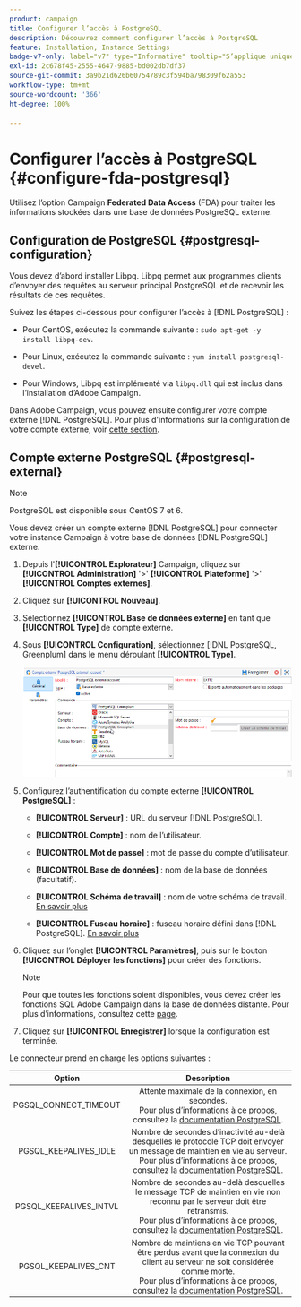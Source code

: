 ```yaml
---
product: campaign
title: Configurer l’accès à PostgreSQL
description: Découvrez comment configurer l’accès à PostgreSQL
feature: Installation, Instance Settings
badge-v7-only: label="v7" type="Informative" tooltip="S’applique uniquement à Campaign Classic v7"
exl-id: 2c678f45-2555-4647-9885-bd002db7df37
source-git-commit: 3a9b21d626b60754789c3f594ba798309f62a553
workflow-type: tm+mt
source-wordcount: '366'
ht-degree: 100%

---
```


# Configurer l’accès à PostgreSQL {#configure-fda-postgresql}



Utilisez l’option Campaign **Federated Data Access** (FDA) pour traiter les informations stockées dans une base de données PostgreSQL externe.

## Configuration de PostgreSQL {#postgresql-configuration}

Vous devez d’abord installer Libpq. Libpq permet aux programmes clients d’envoyer des requêtes au serveur principal PostgreSQL et de recevoir les résultats de ces requêtes.

Suivez les étapes ci-dessous pour configurer l’accès à [!DNL PostgreSQL] :

* Pour CentOS, exécutez la commande suivante : `sudo apt-get -y install libpq-dev`.

* Pour Linux, exécutez la commande suivante : `yum install postgresql-devel`.

* Pour Windows, Libpq est implémenté via `libpq.dll` qui est inclus dans l’installation d’Adobe Campaign.

Dans Adobe Campaign, vous pouvez ensuite configurer votre compte externe [!DNL PostgreSQL]. Pour plus d&#39;informations sur la configuration de votre compte externe, voir [cette section](#postgresql-external).

## Compte externe PostgreSQL {#postgresql-external}

>[!NOTE]
>
> PostgreSQL est disponible sous CentOS 7 et 6.

Vous devez créer un compte externe [!DNL PostgreSQL] pour connecter votre instance Campaign à votre base de données [!DNL PostgreSQL] externe.

1. Depuis l&#39;**[!UICONTROL Explorateur]** Campaign, cliquez sur **[!UICONTROL Administration]** &#39;>&#39; **[!UICONTROL Plateforme]** &#39;>&#39; **[!UICONTROL Comptes externes]**.

1. Cliquez sur **[!UICONTROL Nouveau]**.

1. Sélectionnez **[!UICONTROL Base de données externe]** en tant que **[!UICONTROL Type]** de compte externe.

1. Sous **[!UICONTROL Configuration]**, sélectionnez [!DNL PostgreSQL, Greenplum] dans le menu déroulant **[!UICONTROL Type]**.

   ![](assets/postgresql_1.png)

1. Configurez l’authentification du compte externe **[!UICONTROL PostgreSQL]** :

   * **[!UICONTROL Serveur]** : URL du serveur [!DNL PostgreSQL].

   * **[!UICONTROL Compte]** : nom de l’utilisateur.

   * **[!UICONTROL Mot de passe]** : mot de passe du compte d’utilisateur.

   * **[!UICONTROL Base de données]** : nom de la base de données (facultatif).

   * **[!UICONTROL Schéma de travail]** : nom de votre schéma de travail. [En savoir plus](https://www.postgresql.org/docs/current/ddl-schemas.html)

   * **[!UICONTROL Fuseau horaire]** : fuseau horaire défini dans [!DNL PostgreSQL]. [En savoir plus](https://www.postgresql.org/docs/7.2/timezones.html)

1. Cliquez sur l’onglet **[!UICONTROL Paramètres]**, puis sur le bouton **[!UICONTROL Déployer les fonctions]** pour créer des fonctions.

   >[!NOTE]
   >
   >Pour que toutes les fonctions soient disponibles, vous devez créer les fonctions SQL Adobe Campaign dans la base de données distante. Pour plus d’informations, consultez cette [page](../../configuration/using/adding-additional-sql-functions.md).

1. Cliquez sur **[!UICONTROL Enregistrer]** lorsque la configuration est terminée.

Le connecteur prend en charge les options suivantes :

| Option | Description |
|:-:|:-:|
| PGSQL_CONNECT_TIMEOUT | Attente maximale de la connexion, en secondes. <br>Pour plus d’informations à ce propos, consultez la [documentation PostgreSQL](https://www.postgresql.org/docs/12/libpq-connect.html#LIBPQ-CONNECT-CONNECT-TIMEOUT). |
| PGSQL_KEEPALIVES_IDLE | Nombre de secondes d’inactivité au-delà desquelles le protocole TCP doit envoyer un message de maintien en vie au serveur. <br>Pour plus d’informations à ce propos, consultez la [documentation PostgreSQL](https://www.postgresql.org/docs/12/libpq-connect.html#LIBPQ-KEEPALIVES-IDLE). |
| PGSQL_KEEPALIVES_INTVL | Nombre de secondes au-delà desquelles le message TCP de maintien en vie non reconnu par le serveur doit être retransmis.  <br>Pour plus d’informations à ce propos, consultez la [documentation PostgreSQL](https://www.postgresql.org/docs/12/libpq-connect.html#LIBPQ-KEEPALIVES-INTERVAL). |
| PGSQL_KEEPALIVES_CNT | Nombre de maintiens en vie TCP pouvant être perdus avant que la connexion du client au serveur ne soit considérée comme morte. <br>Pour plus d’informations à ce propos, consultez la [documentation PostgreSQL](https://www.postgresql.org/docs/12/libpq-connect.html#LIBPQ-KEEPALIVES-COUNT). |
